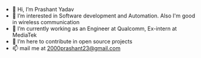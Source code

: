 - 👋 Hi, I’m Prashant Yadav
- 👀 I’m interested in Software development and Automation. Also I'm good in wireless communication
- 🌱 I’m currently working as an Engineer at Qualcomm, Ex-intern at MediaTek
- 💞️ I’m here to contribute in open source projects
- 📫 mail me at 2000prashant23@gmail.com

<!---
PrashantYadav2304/PrashantYadav2304 is a ✨ special ✨ repository because its `README.md` (this file) appears on your GitHub profile.
You can click the Preview link to take a look at your changes.
--->
